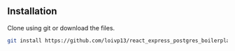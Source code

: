 ## Installation

Clone using git or download the files.

```sh
git install https://github.com/loivp13/react_express_postgres_boilerplate
```

